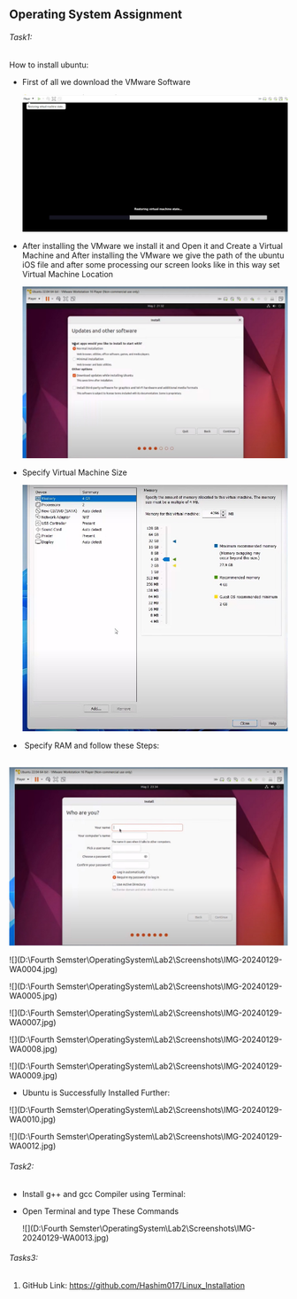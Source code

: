 ##                              Operating System Assignment

###### Task1:

 How to install ubuntu:

- First of all we download the VMware Software

  ![](Screenshots\IMG-20240129-WA0001.jpg)

- After installing the VMware we install it and Open it and Create a Virtual Machine and  After installing the VMware we give the path of the ubuntu iOS file and after some processing our screen looks like in this way set Virtual Machine Location 

  ![](Screenshots\IMG-20240129-WA0002.jpg)

- Specify Virtual Machine Size

  ![](Screenshots\IMG-20240129-WA0003.jpg)

- ​               Specify RAM and follow these Steps:

​              ![](Screenshots\IMG-20240129-WA0004.jpg)

![](D:\Fourth Semster\OperatingSystem\Lab2\Screenshots\IMG-20240129-WA0004.jpg)

![](D:\Fourth Semster\OperatingSystem\Lab2\Screenshots\IMG-20240129-WA0005.jpg)

![](D:\Fourth Semster\OperatingSystem\Lab2\Screenshots\IMG-20240129-WA0007.jpg)

![](D:\Fourth Semster\OperatingSystem\Lab2\Screenshots\IMG-20240129-WA0008.jpg)

![](D:\Fourth Semster\OperatingSystem\Lab2\Screenshots\IMG-20240129-WA0009.jpg)

- Ubuntu is Successfully Installed Further:

![](D:\Fourth Semster\OperatingSystem\Lab2\Screenshots\IMG-20240129-WA0010.jpg)

![](D:\Fourth Semster\OperatingSystem\Lab2\Screenshots\IMG-20240129-WA0012.jpg)

###### Task2:

- Install g++ and gcc Compiler using Terminal:
- Open Terminal and type These Commands

   ![](D:\Fourth Semster\OperatingSystem\Lab2\Screenshots\IMG-20240129-WA0013.jpg)

###### Tasks3:

1. GitHub Link:   https://github.com/Hashim017/Linux_Installation

 